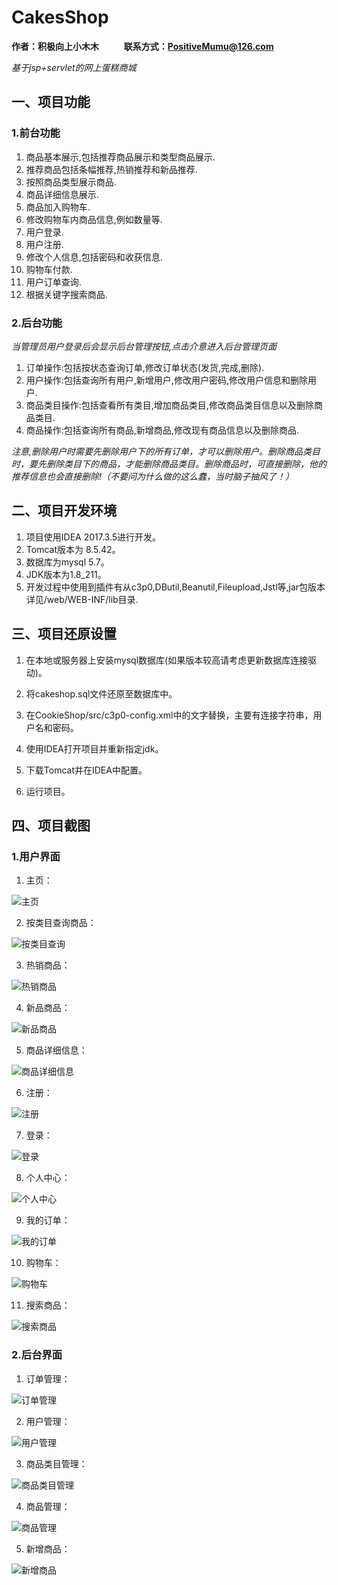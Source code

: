 # CakesShop

**作者：积极向上小木木 &nbsp;&nbsp;&nbsp;&nbsp;&nbsp;&nbsp;&nbsp;&nbsp;&nbsp;&nbsp;&nbsp;联系方式：PositiveMumu@126.com**

*基于jsp+servlet的网上蛋糕商城*

## 一、项目功能

### 1.前台功能
1. 商品基本展示,包括推荐商品展示和类型商品展示.
2. 推荐商品包括条幅推荐,热销推荐和新品推荐.
3. 按照商品类型展示商品.
4. 商品详细信息展示.
5. 商品加入购物车.
6. 修改购物车内商品信息,例如数量等.
7. 用户登录.
8. 用户注册.
9. 修改个人信息,包括密码和收获信息.
10. 购物车付款.
11. 用户订单查询.
12. 根据关键字搜索商品.

### 2.后台功能

*当管理员用户登录后会显示后台管理按钮,点击介意进入后台管理页面*

1. 订单操作:包括按状态查询订单,修改订单状态(发货,完成,删除).
2. 用户操作:包括查询所有用户,新增用户,修改用户密码,修改用户信息和删除用户.
3. 商品类目操作:包括查看所有类目,增加商品类目,修改商品类目信息以及删除商品类目.
4. 商品操作:包括查询所有商品,新增商品,修改现有商品信息以及删除商品.

*注意,删除用户时需要先删除用户下的所有订单，才可以删除用户。删除商品类目时，要先删除类目下的商品，才能删除商品类目。删除商品时，可直接删除，他的推荐信息也会直接删除!（不要问为什么做的这么蠢，当时脑子抽风了！）*

## 二、项目开发环境
1. 项目使用IDEA 2017.3.5进行开发。
2. Tomcat版本为 8.5.42。
3. 数据库为mysql 5.7。
4. JDK版本为1.8_211。
5. 开发过程中使用到插件有从c3p0,DButil,Beanutil,Fileupload,Jstl等,jar包版本详见/web/WEB-INF/lib目录.

## 三、项目还原设置
1. 在本地或服务器上安装mysql数据库(如果版本较高请考虑更新数据库连接驱动)。

2. 将cakeshop.sql文件还原至数据库中。

3. 在CookieShop/src/c3p0-config.xml中的文字替换，主要有连接字符串，用户名和密码。

4. 使用IDEA打开项目并重新指定jdk。

5. 下载Tomcat并在IDEA中配置。

6. 运行项目。

## 四、项目截图

### 1.用户界面

1. 主页：

![主页](README/主页.png)

2. 按类目查询商品：

![按类目查询](README/按类目查询.png)

3. 热销商品：

![热销商品](README/热销商品.png)

4. 新品商品：

![新品商品](README/新品商品.png)

5. 商品详细信息：

![商品详细信息](README/商品详细信息.png)

6. 注册：

![注册](README/注册.png)

7. 登录：

![登录](README/登录.png)

8. 个人中心：

![个人中心](README/个人中心.png)

9. 我的订单：

![我的订单](README/我的订单.png)

10. 购物车：

![购物车](README/购物车.png)

11. 搜索商品：

![搜索商品](README/搜索商品.png)

### 2.后台界面

1. 订单管理：

![订单管理](README/订单管理.png)

2. 用户管理：

![用户管理](README/用户管理.png)

3. 商品类目管理：

![商品类目管理](README/商品类目管理.png)

4. 商品管理：

![商品管理](README/商品管理.png)

5. 新增商品：

![新增商品](README/新增商品.png)

